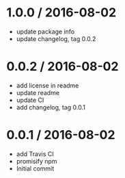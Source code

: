 
1.0.0 / 2016-08-02
==================

  * update package info
  * update changelog, tag 0.0.2

0.0.2 / 2016-08-02
==================

  * add license in readme
  * update readme
  * update CI
  * add changelog, tag 0.0.1

0.0.1 / 2016-08-02
==================

  * add Travis CI
  * promisify npm
  * Initial commit
